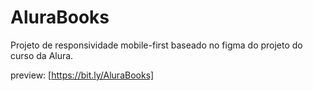 # AluraBooks
Projeto de responsividade mobile-first baseado no figma do projeto do curso da Alura.

preview: [https://bit.ly/AluraBooks]
